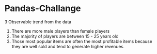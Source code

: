 # Pandas-Challange
3 Observable trend from the data

1. There are more male players than female players
2. The majority of players are between 15 - 25 years old
3. Those most popular items are often the most profitable items because they are well sold and tend to generate higher revenues.